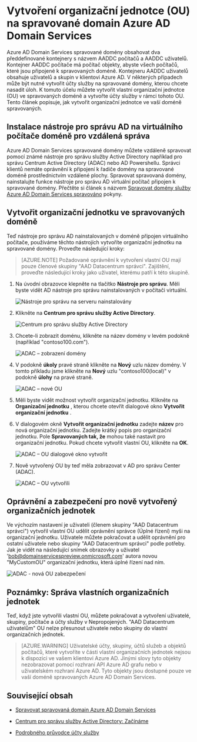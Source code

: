 <properties
    pageTitle="Služby Azure Active Directory Domain Services: Příručka pro správu | Microsoft Azure"
    description="Vytvoření organizační jednotce (OU) na služby Azure AD domény spravovat domény"
    services="active-directory-ds"
    documentationCenter=""
    authors="mahesh-unnikrishnan"
    manager="stevenpo"
    editor="curtand"/>

<tags
    ms.service="active-directory-ds"
    ms.workload="identity"
    ms.tgt_pltfrm="na"
    ms.devlang="na"
    ms.topic="article"
    ms.date="09/21/2016"
    ms.author="maheshu"/>

# <a name="create-an-organizational-unit-ou-on-an-azure-ad-domain-services-managed-domain"></a>Vytvoření organizační jednotce (OU) na spravované domain Azure AD Domain Services
Azure AD Domain Services spravované domény obsahovat dva předdefinované kontejnery s názvem AADDC počítačů a AADDC uživatelů. Kontejner AADDC počítače má počítač objekty, abyste všech počítačů, které jsou připojené k spravovaných doméně. Kontejneru AADDC uživatelů obsahuje uživatelů a skupin v klientovi Azure AD. V některých případech může být nutné vytvořit účty služby na spravované domény, kterou chcete nasadit úloh. K tomuto účelu můžete vytvořit vlastní organizační jednotce (OU) ve spravovaných doméně a vytvořte účty služby v rámci tohoto OU. Tento článek popisuje, jak vytvořit organizační jednotce ve vaší doméně spravovaných.


## <a name="install-ad-administration-tools-on-a-domain-joined-virtual-machine-for-remote-administration"></a>Instalace nástroje pro správu AD na virtuálního počítače doméně pro vzdálená správa
Azure AD Domain Services spravované domény můžete vzdáleně spravovat pomocí známé nástroje pro správu služby Active Directory například pro správu Centrum Active Directory (ADAC) nebo AD Powershellu. Správci klientů nemáte oprávnění k připojení k řadiče domény na spravované doméně prostřednictvím vzdálené plochy. Spravovat spravovaná domény, nainstalujte funkce nástroje pro správu AD virtuální počítač připojen k spravované domény. Přečtěte si článek s názvem [Spravovat domény služby Azure AD Domain Services spravováno](active-directory-ds-admin-guide-administer-domain.md) pokyny.

## <a name="create-an-organizational-unit-on-the-managed-domain"></a>Vytvořit organizační jednotku ve spravovaných doméně
Teď nástroje pro správu AD nainstalovaných v doméně připojen virtuálního počítače, používáme těchto nástrojích vytvoříte organizační jednotku na spravované domény. Proveďte následující kroky:

> [AZURE.NOTE] Požadované oprávnění k vytvoření vlastní OU mají pouze členové skupiny "AAD Datacentrum správci". Zajištění, proveďte následující kroky jako uživatel, kterému patří k této skupině.

1. Na úvodní obrazovce klepněte na tlačítko **Nástroje pro správu**. Měli byste vidět AD nástroje pro správu nainstalovaných v počítači virtuální.

    ![Nástroje pro správu na serveru nainstalovány](./media/active-directory-domain-services-admin-guide/install-rsat-admin-tools-installed.png)

2. Klikněte na **Centrum pro správu služby Active Directory**.

    ![Centrum pro správu služby Active Directory](./media/active-directory-domain-services-admin-guide/adac-overview.png)

3. Chcete-li zobrazit doménu, klikněte na název domény v levém podokně (například "contoso100.com").

    ![ADAC – zobrazení domény](./media/active-directory-domain-services-admin-guide/create-ou-adac-overview.png)

4. V podokně **úkoly** pravé straně klikněte na **Nový** uzlu název domény. V tomto příkladu jsme klikněte na **Nový** uzlu "contoso100(local)" v podokně **úlohy** na pravé straně.

    ![ADAC – nové OU](./media/active-directory-domain-services-admin-guide/create-ou-adac-new-ou.png)

5. Měli byste vidět možnost vytvořit organizační jednotku. Klikněte na **Organizační jednotku** , kterou chcete otevřít dialogové okno **Vytvořit organizační jednotku** .

6. V dialogovém okně **Vytvořit organizační jednotku** zadejte **název** pro nová organizační jednotku. Zadejte krátký popis pro organizační jednotku. Pole **Spravovaných tak, že** mohou také nastavit pro organizační jednotku. Pokud chcete vytvořit vlastní OU, klikněte na **OK**.

    ![ADAC – OU dialogové okno vytvořit](./media/active-directory-domain-services-admin-guide/create-ou-dialog.png)

7. Nově vytvořený OU by teď měla zobrazovat v AD pro správu Center (ADAC).

    ![ADAC – OU vytvořili](./media/active-directory-domain-services-admin-guide/create-ou-done.png)


## <a name="permissionssecurity-for-newly-created-ous"></a>Oprávnění a zabezpečení pro nově vytvořený organizačních jednotek
Ve výchozím nastavení je uživateli (členem skupiny "AAD Datacentrum správci") vytvořil vlastní OU udělit oprávnění správce (Úplné řízení) myši na organizační jednotku. Uživatele můžete pokračovat a udělit oprávnění pro ostatní uživatele nebo skupiny "AAD Datacentrum správci" podle potřeby. Jak je vidět na následující snímek obrazovky a uživatel 'bob@domainservicespreview.onmicrosoft.com' autora novou "MyCustomOU" organizační jednotku, která úplné řízení nad ním.

 ![ADAC - nová OU zabezpečení](./media/active-directory-domain-services-admin-guide/create-ou-permissions.png)


## <a name="notes-on-administering-custom-ous"></a>Poznámky: Správa vlastních organizačních jednotek
Teď, když jste vytvořili vlastní OU, můžete pokračovat a vytvoření uživatelé, skupiny, počítače a účty služby v Nepropojených. "AAD Datacentrum uživatelům" OU nelze přesunout uživatele nebo skupiny do vlastní organizačních jednotek.

> [AZURE.WARNING] Uživatelské účty, skupiny, účtů služeb a objektů počítačů, které vytvoříte v části vlastní organizačních jednotek nejsou k dispozici ve vašem klientovi Azure AD. Jinými slovy tyto objekty nezobrazovat pomocí rozhraní API Azure AD grafu nebo v uživatelském rozhraní Azure AD. Tyto objekty jsou dostupné pouze ve vaší doméně spravovaných Azure AD Domain Services.


## <a name="related-content"></a>Související obsah

- [Spravovat spravovaná domain Azure AD Domain Services](active-directory-ds-admin-guide-administer-domain.md)

- [Centrum pro správu služby Active Directory: Začínáme](https://technet.microsoft.com/library/dd560651.aspx)

- [Podrobného průvodce účty služby](https://technet.microsoft.com/library/dd548356.aspx)
